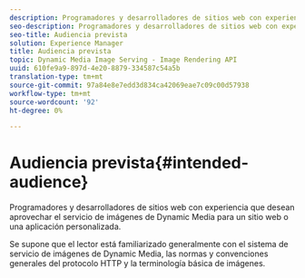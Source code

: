 ```yaml
---
description: Programadores y desarrolladores de sitios web con experiencia que desean aprovechar el servicio de imágenes de Dynamic Media para un sitio web o una aplicación personalizada.
seo-description: Programadores y desarrolladores de sitios web con experiencia que desean aprovechar el servicio de imágenes de Dynamic Media para un sitio web o una aplicación personalizada.
seo-title: Audiencia prevista
solution: Experience Manager
title: Audiencia prevista
topic: Dynamic Media Image Serving - Image Rendering API
uuid: 610fe9a9-897d-4e20-8879-334587c54a5b
translation-type: tm+mt
source-git-commit: 97a84e8e7edd3d834ca42069eae7c09c00d57938
workflow-type: tm+mt
source-wordcount: '92'
ht-degree: 0%

---
```



# Audiencia prevista{#intended-audience}

Programadores y desarrolladores de sitios web con experiencia que desean aprovechar el servicio de imágenes de Dynamic Media para un sitio web o una aplicación personalizada.

Se supone que el lector está familiarizado generalmente con el sistema de servicio de imágenes de Dynamic Media, las normas y convenciones generales del protocolo HTTP y la terminología básica de imágenes.
